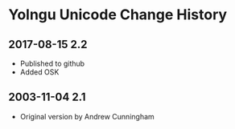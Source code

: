 # Yolngu Unicode Change History

## 2017-08-15 2.2
* Published to github
* Added OSK

## 2003-11-04 2.1
* Original version by Andrew Cunningham
